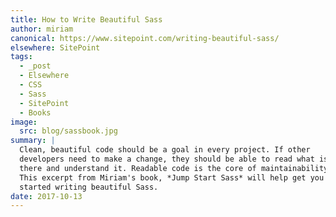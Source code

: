 ```yaml
---
title: How to Write Beautiful Sass
author: miriam
canonical: https://www.sitepoint.com/writing-beautiful-sass/
elsewhere: SitePoint
tags:
  - _post
  - Elsewhere
  - CSS
  - Sass
  - SitePoint
  - Books
image:
  src: blog/sassbook.jpg
summary: |
  Clean, beautiful code should be a goal in every project. If other
  developers need to make a change, they should be able to read what is
  there and understand it. Readable code is the core of maintainability.
  This excerpt from Miriam's book, *Jump Start Sass* will help get you
  started writing beautiful Sass.
date: 2017-10-13
---
```



